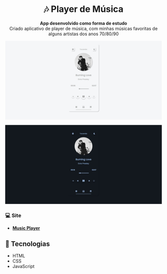 <h1 align="center">🎶 Player de Música</h1>
<p align="center">
  <strong>App desenvolvido como forma de estudo</strong>
  <br>
  <span>Criado aplicativo de player de música, com minhas músicas favoritas de alguns artistas dos anos 70/80/90</span>
</p>

<p align="center">
  <img src="img/home-light.jpeg" alt="">
</p>

<p align="center">
  <img src="img/home-dark.jpeg" alt="">
</p>


### 💻 Site 

- <strong>[Music Player](https://music-app-player.netlify.app/)</strong>


## 🚀 Tecnologias

- HTML
- CSS
- JavaScript
